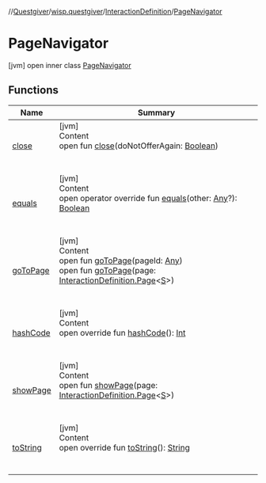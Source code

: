 //[Questgiver](../../../index.md)/[wisp.questgiver](../../index.md)/[InteractionDefinition](../index.md)/[PageNavigator](index.md)



# PageNavigator  
 [jvm] open inner class [PageNavigator](index.md)   


## Functions  
  
|  Name|  Summary| 
|---|---|
| [close](close.md)| [jvm]  <br>Content  <br>open fun [close](close.md)(doNotOfferAgain: [Boolean](https://kotlinlang.org/api/latest/jvm/stdlib/kotlin/-boolean/index.html))  <br><br><br>
| [equals](../../../wisp.questgiver.wispLib/-words/-companion/index.md#kotlin/Any/equals/#kotlin.Any?/PointingToDeclaration/)| [jvm]  <br>Content  <br>open operator override fun [equals](../../../wisp.questgiver.wispLib/-words/-companion/index.md#kotlin/Any/equals/#kotlin.Any?/PointingToDeclaration/)(other: [Any](https://kotlinlang.org/api/latest/jvm/stdlib/kotlin/-any/index.html)?): [Boolean](https://kotlinlang.org/api/latest/jvm/stdlib/kotlin/-boolean/index.html)  <br><br><br>
| [goToPage](go-to-page.md)| [jvm]  <br>Content  <br>open fun [goToPage](go-to-page.md)(pageId: [Any](https://kotlinlang.org/api/latest/jvm/stdlib/kotlin/-any/index.html))  <br>open fun [goToPage](go-to-page.md)(page: [InteractionDefinition.Page](../-page/index.md)<[S](../index.md)>)  <br><br><br>
| [hashCode](../../../wisp.questgiver.wispLib/-words/-companion/index.md#kotlin/Any/hashCode/#/PointingToDeclaration/)| [jvm]  <br>Content  <br>open override fun [hashCode](../../../wisp.questgiver.wispLib/-words/-companion/index.md#kotlin/Any/hashCode/#/PointingToDeclaration/)(): [Int](https://kotlinlang.org/api/latest/jvm/stdlib/kotlin/-int/index.html)  <br><br><br>
| [showPage](show-page.md)| [jvm]  <br>Content  <br>open fun [showPage](show-page.md)(page: [InteractionDefinition.Page](../-page/index.md)<[S](../index.md)>)  <br><br><br>
| [toString](../../../wisp.questgiver.wispLib/-words/-companion/index.md#kotlin/Any/toString/#/PointingToDeclaration/)| [jvm]  <br>Content  <br>open override fun [toString](../../../wisp.questgiver.wispLib/-words/-companion/index.md#kotlin/Any/toString/#/PointingToDeclaration/)(): [String](https://kotlinlang.org/api/latest/jvm/stdlib/kotlin/-string/index.html)  <br><br><br>

